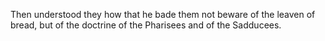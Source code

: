 Then understood they how that he bade them not beware of the leaven of bread, but of the doctrine of the Pharisees and of the Sadducees.
